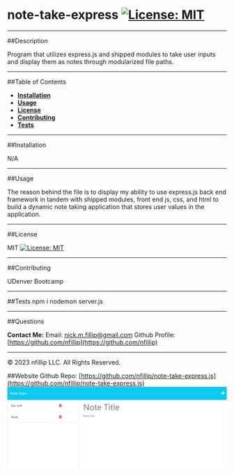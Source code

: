 
# note-take-express [![License: MIT](https://img.shields.io/badge/License-MIT-yellow.svg)](https://opensource.org/licenses/MIT)

---
##Description
    
Program that utilizes express.js and shipped modules to take user inputs and display them as notes through modularized file paths. 

---    
##Table of Contents

+ **[Installation](#installation)**
+ **[Usage](#usage)**
+ **[License](#license)**
+ **[Contributing](#contributing)**
+ **[Tests](#tests)**

---  
##Installation
    
N/A

---    
##Usage
    
The reason behind the file is to display my ability to use express.js back end framework in tandem with shipped modules, front end js, css, and html to build a dynamic note taking application that stores user values in the application.

---    
##License
    
MIT
[![License: MIT](https://img.shields.io/badge/License-MIT-yellow.svg)](https://opensource.org/licenses/MIT)

---
##Contributing
    
UDenver Bootcamp

---
##Tests
npm i
nodemon server.js


---
##Questions

**Contact Me:**
Email: [nick.m.fillip@gmail.com](nick.m.fillip@gmail.com)
Github Profile: [https://github.com/nfillip](https://github.com/nfillip)


---
© 2023 nfillip LLC. All Rights Reserved.
    

##Website
Github Repo: [https://github.com/nfillip/note-take-express.js](https://github.com/nfillip/note-take-express.js)
![Alt text](./Assets/website-screenshot.PNG)
